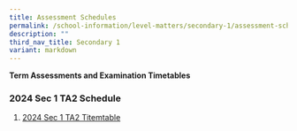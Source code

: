 ```yaml
---
title: Assessment Schedules
permalink: /school-information/level-matters/secondary-1/assessment-schedules/
description: ""
third_nav_title: Secondary 1
variant: markdown
---
```

**Term Assessments and Examination Timetables**

### 2024 Sec 1 TA2 Schedule

1. [2024 Sec 1 TA2 Titemtable](/files/Examination%20Timetables/2024%20Exam%20Timetables/TA2/2024_TA2_S1_TT.pdf)